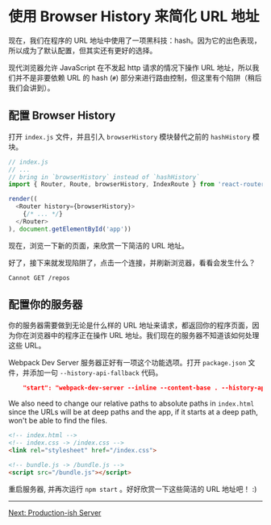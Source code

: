 # 使用 Browser History 来简化 URL 地址

现在，我们在程序的 URL 地址中使用了一项黑科技：hash。因为它的出色表现，所以成为了默认配置，但其实还有更好的选择。

现代浏览器允许 JavaScript 在不发起 http 请求的情况下操作 URL 地址，所以我们并不是非要依赖 URL 的 hash (`#`)  部分来进行路由控制，但这里有个陷阱（稍后我们会讲到）。

## 配置 Browser History

打开 `index.js` 文件，并且引入 `browserHistory` 模块替代之前的 `hashHistory` 模块。

```js
// index.js
// ...
// bring in `browserHistory` instead of `hashHistory`
import { Router, Route, browserHistory, IndexRoute } from 'react-router'

render((
  <Router history={browserHistory}>
    {/* ... */}
  </Router>
), document.getElementById('app'))
```

现在，浏览一下新的页面，来欣赏一下简洁的 URL 地址。

好了，接下来就发现陷阱了，点击一个连接，并刷新浏览器，看看会发生什么？

```
Cannot GET /repos
```

## 配置你的服务器

你的服务器需要做到无论是什么样的 URL 地址来请求，都返回你的程序页面，因为你在浏览器中的程序正在操作 URL 地址。我们现在的服务器不知道该如何处理这些 URL。

Webpack Dev Server 服务器正好有一项这个功能选项。打开
`package.json` 文件，并添加一句 `--history-api-fallback` 代码。

```json
    "start": "webpack-dev-server --inline --content-base . --history-api-fallback"
```

We also need to change our relative paths to absolute paths in
`index.html` since the URLs will be at deep paths and the app, if it
starts at a deep path, won't be able to find the files.

```html
<!-- index.html -->
<!-- index.css -> /index.css -->
<link rel="stylesheet" href="/index.css">

<!-- bundle.js -> /bundle.js -->
<script src="/bundle.js"></script>
```

重启服务器, 并再次运行 `npm start` 。好好欣赏一下这些简洁的 URL 地址吧！ :)

---

[Next: Production-ish Server](../11-productionish-server/)
